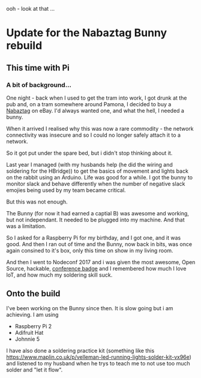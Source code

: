 ooh - look at that ...

# Update for the Nabaztag Bunny rebuild
## This time with Pi

### A bit of background...

One night - back when I used to get the tram into work, I got drunk at the pub and, on a tram somewhere around Pamona, I decided to buy a <a href="https://en.wikipedia.org/wiki/Nabaztag">Nabaztag</a> on eBay.  I'd always wanted one, and what the hell, I needed a bunny.

When it arrived I realised why this was now a rare commodity - the network connectivity was insecure and so I could no longer safely attach it to a network.

So it got put under the spare bed, but i didn't stop thinking about it.

Last year I managed (with my husbands help (he did the wiring and soldering for the HBridge)) to get the basics of movement and lights back on the rabbit using an Arduino.
Life was good for a while.  I got the bunny to monitor slack and behave differently when the number of negative slack emojies being used by my team became critical.

But this was not enough.

The Bunny (for now it had earned a captial B) was awesome and working, but not independant.  It needed to be plugged into my machine. And that was a limitation.

So I asked for a Raspberry Pi for my birthday, and I got one, and it was good.  And then I ran out of time and the Bunny, now back in bits, was once again consined to it's box, only this time on show in my living room. 

And then I went to Nodeconf 2017 and i was given the most awesome, Open Source, hackable, <a href="https://www.nearform.com/blog/say-hello-to-the-nodeconf-eu-hackable-badge/">conference badge</a> and I remembered how much I love IoT, and how much my soldering skill suck.

## Onto the build

I've been working on the Bunny since then.  It is slow going but i am achieving.  I am using 
* Raspberry Pi 2
* Adifruit Hat
* Johnnie 5 

I have also done a soldering practice kit (something like this https://www.maplin.co.uk/p/velleman-led-running-lights-solder-kit-vx96e) and listened to my husband when he trys to teach me to not use too much solder and "let it flow".


